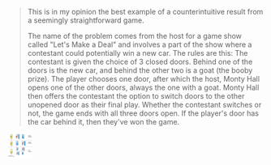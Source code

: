 > This is in my opinion the best example of a counterintuitive result from a seemingly straightforward game.
>
> The name of the problem comes from the host for a game show called "Let's Make a Deal" and involves a part of the show where a contestant could potentially win a new car. The rules are this: The contestant is given the choice of 3 closed doors. Behind one of the doors is the new car, and behind the other two is a goat (the booby prize). The player chooses one door, after which the host, Monty Hall opens one of the other doors, always the one with a goat. Monty Hall then offers the contestant the option to switch doors to the other unopened door as their final play. Whether the contestant switches or not, the game ends with all three doors open. If the player's door has the car behind it, then they've won the game.

<a href="https://www.youtube.com/watch?v=4Lb-6rxZxx0" title="Monty Hall Problem">
    <img alt="Monty Hall Problem" src="https://github.com/bubnicbf/cda_learning/blob/master/bayes_classifier/img/monty_hall.png" width="50px" height="50px" />
</a>

